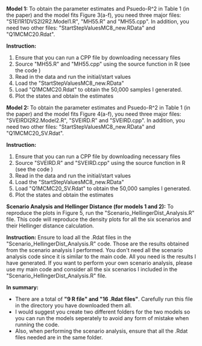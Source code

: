 **Model 1:** To obtain the parameter estimates and Psuedo-R^2 in Table 1 (in the paper) and the model fits Figure 3(a-f), you need three major files: "S1EI1R1DVS2I2R2.Model1.R", "MH55.R" and "MH55.cpp". In addition, you need two other files: "StartStepValuesMC8_new.RData" and "Q1MCMC20.Rdat". 

**Instruction:**

   1. Ensure that you can run a CPP file by downloading necessary files
   2. Source "MH55.R" and "MH55.cpp" using the source function in R (see the code )
   3. Read in the data and run the initial/start values
   4. Load the "StartStepValuesMC8_new.RData" 
   5. Load "Q1MCMC20.Rdat" to obtain the 50,000 samples I generated. 
   6. Plot the states and obtain the estimates



**Model 2:** To obtain the parameter estimates and Psuedo-R^2 in Table 1 (in the paper) and the model fits Figure 4(a-f), you need three major files: "SVEIRDI2R2.Model2.R", "SVEIRD.R" and "SVEIRD.cpp". In addition, you need two other files: "StartStepValuesMC8_new.RData" and "Q1MCMC20_SV.Rdat". 

**Instruction:** 

1.  Ensure that you can run a CPP file by downloading necessary files
2.  Source "SVEIRD.R" and "SVEIRD.cpp" using the source function in R (see the code )
3.  Read in the data and run the initial/start values
4.  Load the "StartStepValuesMC8_new.RData" 
5. Load "Q1MCMC20_SV.Rdat" to obtain the 50,000 samples I generated. 
6.  Plot the states and obtain the estimates


**Scenario Analysis and Hellinger Distance (for models 1 and 2):** To reproduce the plots in Figure 5, run the "Scenario_HellingerDist_Analysis.R" file. This code will reproduce the density plots for all the six scenarios and their Hellinger distance calculation.

**Instruction:** Ensure to load all the .Rdat files in the "Scenario_HellingerDist_Analysis.R" code. Those are the results obtained from the scenario analysis I performed. You don't need all the scenario analysis code since it is similar to the main code. All you need is the results I have generated. If you want to perform your own scenario analysis, please use my main code and consider all the six scenarios I included in the "Scenario_HellingerDist_Analysis.R" file.

**In summary:**
- There are a total of **"9 R file" and "16 .Rdat files"**. Carefully run this file in the directory you have downloaded them all.
- I would suggest you create two different folders for the two models so you can run the models seperately to avoid any form of mistake when running the code.
- Also, when performing the scenario analysis, ensure that all the .Rdat files needed are in the same folder. 


